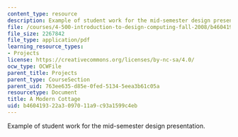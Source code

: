 ```yaml
---
content_type: resource
description: Example of student work for the mid-semester design presentation.
file: /courses/4-500-introduction-to-design-computing-fall-2008/b460419322a3097011a9c93a1599c4eb_assn4b_4.pdf
file_size: 2267842
file_type: application/pdf
learning_resource_types:
- Projects
license: https://creativecommons.org/licenses/by-nc-sa/4.0/
ocw_type: OCWFile
parent_title: Projects
parent_type: CourseSection
parent_uid: 763ee635-d85e-0fed-5134-5eea3b61c05a
resourcetype: Document
title: A Modern Cottage
uid: b4604193-22a3-0970-11a9-c93a1599c4eb
---
```

Example of student work for the mid-semester design presentation.